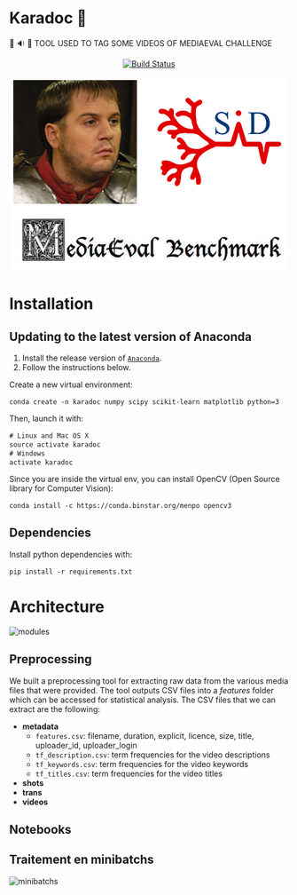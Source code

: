 # Karadoc :hamburger:

:movie_camera: :sound: :page_facing_up: TOOL USED TO TAG SOME VIDEOS OF MEDIAEVAL CHALLENGE

<p align="center">
  <a href="https://travis-ci.org/cmisid/Karadoc">
    <img alt="Build Status" src="https://travis-ci.org/cmisid/Karadoc.svg?branch=master">
  </a>
</p>

<p align="center">
	<img alt="cover" src="img/cover.png">
</p>

# Installation

## Updating to the latest version of Anaconda

1. Install the release version of [`Anaconda`](https://www.continuum.io/downloads).
2. Follow the instructions below.

Create a new virtual environment:
```
conda create -n karadoc numpy scipy scikit-learn matplotlib python=3
```
Then, launch it with:
```
# Linux and Mac OS X
source activate karadoc
# Windows
activate karadoc
```

Since you are inside the virtual env, you can install OpenCV (Open Source library for Computer Vision): 
```
conda install -c https://conda.binstar.org/menpo opencv3
```

## Dependencies

Install python dependencies with:
```
pip install -r requirements.txt
```

# Architecture

![modules](https://docs.google.com/drawings/d/1A56i6HXJhikkHOtVfNO4qoF10zZ_d4SD5ztqsPuY-EA/pub?w=1094&h=1026)

## Preprocessing

We built a preprocessing tool for extracting raw data from the various media files that were provided. The tool outputs CSV files into a *features* folder which can be accessed for statistical analysis. The CSV files that we can extract are the following:

- **metadata**
    - `features.csv`: filename, duration, explicit, licence, size, title, uploader_id, uploader_login
    - `tf_description.csv`: term frequencies for the video descriptions
    - `tf_keywords.csv`: term frequencies for the video keywords
    - `tf_titles.csv`: term frequencies for the video titles
- **shots**
- **trans**
- **videos**

## Notebooks



## Traitement en minibatchs

![minibatchs](https://docs.google.com/drawings/d/1iAOM0KxzRnVMzs1XhLfxYdepDBjDmu3OimwHH7BBO5I/pub?w=960&h=846)

